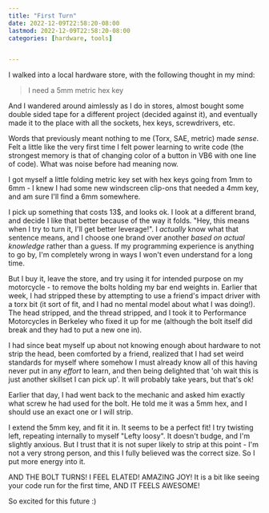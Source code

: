 ```yaml
---
title: "First Turn"
date: 2022-12-09T22:58:20-08:00
lastmod: 2022-12-09T22:58:20-08:00
categories: [hardware, tools]


---
```


I walked into a local hardware store, with the following thought in my mind:

> I need a 5mm metric hex key

And I wandered around aimlessly as I do in stores, almost bought some double
sided tape for a different project (decided against it), and eventually made it
to the place with all the sockets, hex keys, screwdrivers, etc.

Words that previously meant nothing to me (Torx, SAE, metric) made *sense*. Felt
a little like the very first time I felt power learning to write code (the strongest
memory is that of changing color of a button in VB6 with one line of code). What was
noise before had meaning now.

I got myself a little folding metric key set with hex keys going from 1mm to 6mm - I
knew I had some new windscreen clip-ons that needed a 4mm key, and am sure I'll find a 6mm
somewhere. 

I pick up something that costs 13$, and looks ok. I look at a different brand, and decide
I like that better because of the way it folds. "Hey, this means when I try to turn it,
I'll get better leverage!". I *actually* know what that sentence means, and I choose one
brand over another *based on actual knowledge* rather than a guess. If my programming
experience is anything to go by, I'm completely wrong in ways I won't even understand for
a long time.

But I buy it, leave the store, and try using it for intended purpose on my motorcycle -
to remove the bolts holding my bar end weights in. Earlier that week, I had stripped these
by attempting to use a friend's impact driver with a torx bit (it sort of fit, and I had
no mental model about what I was doing!). The head stripped, and the thread stripped, and
I took it to Performance Motorcycles in Berkeley who fixed it up for me (although the bolt
itself did break and they had to put a new one in).

I had since beat myself up about not knowing enough about hardware to not strip the head,
been comforted by a friend, realized that I had set weird standards for myself where somehow
I must already know all of this having never put in any *effort* to learn, and then being
delighted that 'oh wait this is just another skillset I can pick up'. It will probably take
years, but that's ok!

Earlier that day, I had went back to the mechanic and asked him exactly what screw he had
used for the bolt. He told me it was a 5mm hex, and I should use an exact one or I will strip.

I extend the 5mm key, and fit it in. It seems to be a perfect fit! I try twisting left,
repeating internally to myself "Lefty loosy". It doesn't budge, and I'm slightly anxious.
But I trust that it is not super likely to strip at this point - I'm not a very strong person,
and this I fully believed was the correct size. So I put more energy into it.

AND THE BOLT TURNS! I FEEL ELATED! AMAZING JOY! It is a bit like seeing your code run for
the first time, AND IT FEELS AWESOME!

So excited for this future :)
